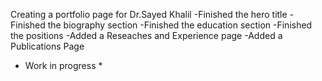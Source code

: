 Creating a portfolio page for Dr.Sayed Khalil
-Finished the hero title
-Finished the biography section
-Finished the education section
-Finished the positions
-Added a Reseaches and Experience page
-Added a Publications Page
 * Work in progress *
